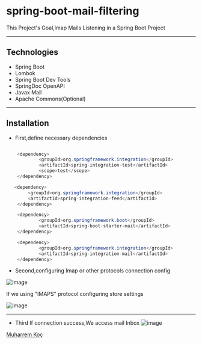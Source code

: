 # spring-boot-mail-filtering


This Project's Goal,Imap Mails Listening in a Spring Boot Project

---



## Technologies

- Spring Boot
- Lombok
- Spring Boot Dev Tools
- SpringDoc OpenAPI
- Javax Mail
- Apache Commons(Optional)

---

## Installation

  - First,define necessary dependencies

```java

    <dependency>
            <groupId>org.springframework.integration</groupId>
            <artifactId>spring-integration-test</artifactId>
            <scope>test</scope>
    </dependency>

   <dependency>
        <groupId>org.springframework.integration</groupId>
        <artifactId>spring-integration-feed</artifactId>
    </dependency>

    <dependency>
            <groupId>org.springframework.boot</groupId>
            <artifactId>spring-boot-starter-mail</artifactId>
    </dependency>

    <dependency>
            <groupId>org.springframework.integration</groupId>
            <artifactId>spring-integration-mail</artifactId>
    </dependency>
```
- Second,configuring Imap or other protocols connection config


![image](https://user-images.githubusercontent.com/80245013/157603060-60564d7b-97bf-4ba9-bb5e-58e9e7fcee5f.png)

If we using "IMAPS" protocol configuring store settings

![image](https://user-images.githubusercontent.com/80245013/157603662-ab8674cb-8c38-45d8-9812-0ac9a37950ef.png)

---

- Third If connection success,We access mail Inbox
![image](https://user-images.githubusercontent.com/80245013/157603379-469b047d-f13e-487f-843a-947692d4ada6.png)



[Muharrem Koç](https://github.com/muharremkoc)

